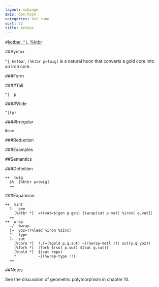 ```yaml
---
layout: subpage
axis: doc-hoon
categories: ket rune
sort: 52
title: ketbar
---
```




#[ketbar, `^|`, %ktbr](#ktbr)

##Syntax

`^|`, `ketbar`, `[%ktbr p=twig]` is a natural hoon that
converts a gold core into an iron core.

###Form

####Tall

    ^|  p

####Wide

    ^|(p)

####Irregular

    None

###Reduction

###Examples

##Semantics

###Definition

    ++  twig  
      $%  [%ktbr p=twig]
      ==

###Expansion

    ++  mint
      ?-  gen
        [%ktbr *]  =+(vat=$(gen p.gen) [(wrap(sut p.vat) %iron) q.vat])
      ==
    ++  wrap
      ~/  %wrap
      |=  yoz=?(%lead %iron %zinc)
      ^-  type
      ?-  sut
        [%core *]  ?.(=(%gold p.q.sut) ~|(%wrap-metl !!) sut(p.q yoz))
        [%fork *]  (fork $(sut p.sut) $(sut q.sut))
        [%hold *]  $(sut repo)
        *          ~|(%wrap-type !!)
      ==

##Notes

See the discussion of geometric polymorphism in chapter 10.